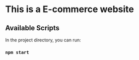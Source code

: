 # This is a E-commerce website

## Available Scripts

In the project directory, you can run:

### `npm start`
